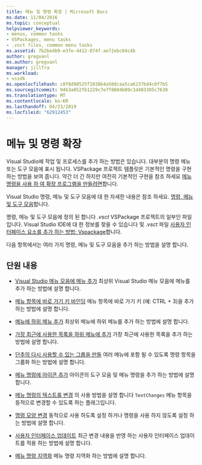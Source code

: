 ```yaml
---
title: 메뉴 및 명령 확장 | Microsoft Docs
ms.date: 11/04/2016
ms.topic: conceptual
helpviewer_keywords:
- menus, common tasks
- VSPackages, menu tasks
- .vsct files, common menu tasks
ms.assetid: 7b2be4b9-e3fe-4412-874f-ae72ebc84c4b
author: gregvanl
ms.author: gregvanl
manager: jillfra
ms.workload:
- vssdk
ms.openlocfilehash: c8f8d98525f1038b4a50dcaa5ca6237bd4c0f7b5
ms.sourcegitcommit: 94b3a052fb1229c7e7f8804b09c1d403385c7630
ms.translationtype: MT
ms.contentlocale: ko-KR
ms.lasthandoff: 04/23/2019
ms.locfileid: "62912453"
---
```

# <a name="extend-menus-and-commands"></a>메뉴 및 명령 확장
Visual Studio에 작업 및 프로세스를 추가 하는 방법은 있습니다. 대부분의 명령 메뉴 또는 도구 모음에 표시 됩니다. VSPackage 프로젝트 템플릿은 기본적인 명령을 구현 하는 방법을 보여 줍니다. 약간 더 긴 하지만 여전히 기본적인 구현을 참조 하세요 [메뉴 명령을 사용 하 여 확장 프로그램을 만들려면](../extensibility/creating-an-extension-with-a-menu-command.md)합니다.

 Visual Studio 명령, 메뉴 및 도구 모음에 대 한 자세한 내용은 참조 하세요. [명령, 메뉴 및 도구 모음](../extensibility/internals/commands-menus-and-toolbars.md)합니다.

 명령, 메뉴 및 도구 모음에 정의 된 합니다 *.vsct* VSPackage 프로젝트의 일부인 파일입니다. Visual Studio IDE에 대 한 정보를 찾을 수 있습니다 및 *.vsct* 파일 [사용자 인터페이스 요소를 추가 하는 방법: Vspackage](../extensibility/internals/how-vspackages-add-user-interface-elements.md)합니다.

 다음 항목에서는 여러 가지 명령, 메뉴 및 도구 모음을 추가 하는 방법을 설명 합니다.

## <a name="in-this-section"></a>단원 내용
- [Visual Studio 메뉴 모음에 메뉴 추가](../extensibility/adding-a-menu-to-the-visual-studio-menu-bar.md) 최상위 Visual Studio 메뉴 모음에 메뉴를 추가 하는 방법에 설명 합니다.

- [메뉴 항목에 바로 가기 키 바인딩](../extensibility/binding-keyboard-shortcuts-to-menu-items.md) 메뉴 항목에 바로 가기 키 (예: CTRL + 3)을 추가 하는 방법에 설명 합니다.

- [메뉴에 하위 메뉴 추가](../extensibility/adding-a-submenu-to-a-menu.md) 최상위 메뉴에 하위 메뉴를 추가 하는 방법에 설명 합니다.

- [가장 최근에 사용한 목록을 하위 메뉴에 추가](../extensibility/adding-a-most-recently-used-list-to-a-submenu.md) 가장 최근에 사용한 목록을 추가 하는 방법에 설명 합니다.

- [단추의 다시 사용할 수 있는 그룹을 만들](../extensibility/creating-reusable-groups-of-buttons.md) 여러 메뉴에 포함 될 수 있도록 명령 항목을 그룹화 하는 방법에 설명 합니다.

- [메뉴 명령에 아이콘 추가](../extensibility/adding-icons-to-menu-commands.md) 아이콘의 도구 모음 및 메뉴 명령을 추가 하는 방법에 설명 합니다.

- [메뉴 명령의 텍스트를 변경](../extensibility/changing-the-text-of-a-menu-command.md) 의 사용 방법을 설명 합니다 `TextChanges` 메뉴 항목을 동적으로 변경할 수 있도록 하는 플래그입니다.

- [명령 모양 변경](../extensibility/changing-the-appearance-of-a-command.md) 동적으로 사용 하도록 설정 하거나 명령을 사용 하지 않도록 설정 하는 방법에 설명 합니다.

- [사용자 인터페이스 업데이트](../extensibility/updating-the-user-interface.md) 최근 변경 내용을 반영 하는 사용자 인터페이스 업데이트를 적용 하는 방법에 설명 합니다.

- [메뉴 명령 지역화](../extensibility/localizing-menu-commands.md) 메뉴 명령 지역화 하는 방법에 설명 합니다.